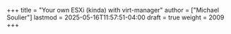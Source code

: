 +++
title = "Your own ESXi (kinda) with virt-manager"
author = ["Michael Soulier"]
lastmod = 2025-05-16T11:57:51-04:00
draft = true
weight = 2009
+++
